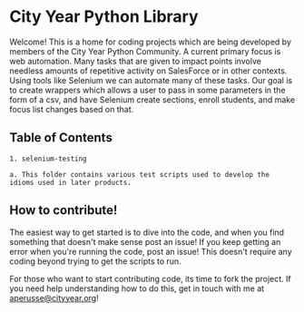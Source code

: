 # City Year Python Library

Welcome!  This is a home for coding projects which are being developed by members of the City Year Python Community. A current primary focus is web automation.  Many tasks that are given to impact points involve needless amounts of repetitive activity on SalesForce or in other contexts.  Using tools like Selenium we can automate many of these tasks.  Our goal is to create wrappers which allows a user to pass in some parameters in the form of a csv, and have Selenium create sections, enroll students, and make focus list changes based on that. 

## Table of Contents
    
    1. selenium-testing

	a. This folder contains various test scripts used to develop the idioms used in later products.

## How to contribute!

The easiest way to get started is to dive into the code, and when you find something that doesn't make sense post an issue!  If you keep getting an error when you're running the code, post an issue!  This doesn't require any coding beyond trying to get the scripts to run.  

For those who want to start contributing code, its time to fork the project.  If you need help understanding how to do this, get in touch with me at aperusse@cityyear.org!
